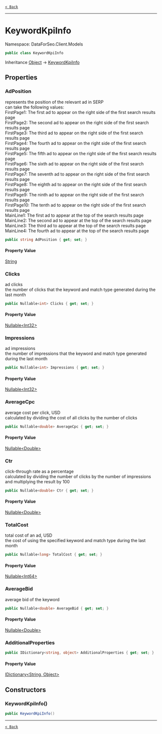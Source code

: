 [`< Back`](./)

---

# KeywordKpiInfo

Namespace: DataForSeo.Client.Models

```csharp
public class KeywordKpiInfo
```

Inheritance [Object](https://docs.microsoft.com/en-us/dotnet/api/system.object) → [KeywordKpiInfo](./dataforseo.client.models.keywordkpiinfo)

## Properties

### **AdPosition**

represents the position of the relevant ad in SERP
 <br>can take the following values:
 <br>FirstPage1: The first ad to appear on the right side of the first search results page
 <br>FirstPage2: The second ad to appear on the right side of the first search results page
 <br>FirstPage3: The third ad to appear on the right side of the first search results page
 <br>FirstPage4: The fourth ad to appear on the right side of the first search results page
 <br>FirstPage5: The fifth ad to appear on the right side of the first search results page
 <br>FirstPage6: The sixth ad to appear on the right side of the first search results page
 <br>FirstPage7: The seventh ad to appear on the right side of the first search results page
 <br>FirstPage8: The eighth ad to appear on the right side of the first search results page
 <br>FirstPage9: The ninth ad to appear on the right side of the first search results page
 <br>FirstPage10: The tenth ad to appear on the right side of the first search results page
 <br>MainLine1: The first ad to appear at the top of the search results page
 <br>MainLine2: The second ad to appear at the top of the search results page
 <br>MainLine3: The third ad to appear at the top of the search results page
 <br>MainLine4: The fourth ad to appear at the top of the search results page

```csharp
public string AdPosition { get; set; }
```

#### Property Value

[String](https://docs.microsoft.com/en-us/dotnet/api/system.string)<br>

### **Clicks**

ad clicks
 <br>the number of clicks that the keyword and match type generated during the last month

```csharp
public Nullable<int> Clicks { get; set; }
```

#### Property Value

[Nullable&lt;Int32&gt;](https://docs.microsoft.com/en-us/dotnet/api/system.nullable-1)<br>

### **Impressions**

ad impressions
 <br>the number of impressions that the keyword and match type generated during the last month

```csharp
public Nullable<int> Impressions { get; set; }
```

#### Property Value

[Nullable&lt;Int32&gt;](https://docs.microsoft.com/en-us/dotnet/api/system.nullable-1)<br>

### **AverageCpc**

average cost per click, USD
 <br>calculated by dividing the cost of all clicks by the number of clicks

```csharp
public Nullable<double> AverageCpc { get; set; }
```

#### Property Value

[Nullable&lt;Double&gt;](https://docs.microsoft.com/en-us/dotnet/api/system.nullable-1)<br>

### **Ctr**

click-through rate as a percentage
 <br>calculated by dividing the number of clicks by the number of impressions and multiplying the result by 100

```csharp
public Nullable<double> Ctr { get; set; }
```

#### Property Value

[Nullable&lt;Double&gt;](https://docs.microsoft.com/en-us/dotnet/api/system.nullable-1)<br>

### **TotalCost**

total cost of an ad, USD
 <br>the cost of using the specified keyword and match type during the last month

```csharp
public Nullable<long> TotalCost { get; set; }
```

#### Property Value

[Nullable&lt;Int64&gt;](https://docs.microsoft.com/en-us/dotnet/api/system.nullable-1)<br>

### **AverageBid**

average bid of the keyword

```csharp
public Nullable<double> AverageBid { get; set; }
```

#### Property Value

[Nullable&lt;Double&gt;](https://docs.microsoft.com/en-us/dotnet/api/system.nullable-1)<br>

### **AdditionalProperties**

```csharp
public IDictionary<string, object> AdditionalProperties { get; set; }
```

#### Property Value

[IDictionary&lt;String, Object&gt;](https://docs.microsoft.com/en-us/dotnet/api/system.collections.generic.idictionary-2)<br>

## Constructors

### **KeywordKpiInfo()**

```csharp
public KeywordKpiInfo()
```

---

[`< Back`](./)
